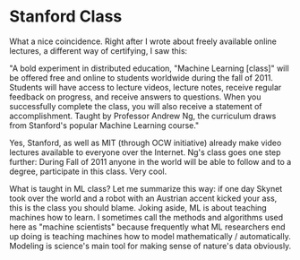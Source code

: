 # Stanford Class

What a nice coincidence. Right after I wrote about freely available online lectures, a different way of certifying, I saw this:

"A bold experiment in distributed education, "Machine Learning [class]" will be offered free and online to students worldwide during the fall of 2011. Students will have access to lecture videos, lecture notes, receive regular feedback on progress, and receive answers to questions. When you successfully complete the class, you will also receive a statement of accomplishment. Taught by Professor Andrew Ng, the curriculum draws from Stanford's popular Machine Learning course."

Yes, Stanford, as well as MIT (through OCW initiative) already make video lectures available to everyone over the Internet. Ng's class goes one step further: During Fall of 2011 anyone in the world will be able to follow and to a degree, participate in this class. Very cool.

What is taught in ML class? Let me summarize this way: if one day Skynet took over the world and a robot with an Austrian accent kicked your ass, this is the class you should blame. Joking aside, ML is about teaching machines how to learn. I sometimes call the methods and algorithms used here as "machine scientists" because frequently what ML researchers end up doing is teaching machines how to model mathematically / automatically. Modeling is science's main tool for making sense of nature's data obviously.

